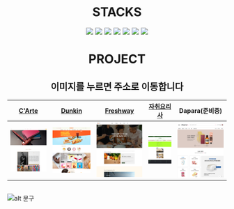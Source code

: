 <div align="center">
  <h1>STACKS</h1>
  <div style="display: flex; justify-content: center; gap: 5px;">
    <img src="https://img.shields.io/badge/HTML5-E34F26?style=for-the-badge&logo=html5&logoColor=FFF"/>
    <img src="https://img.shields.io/badge/CSS3-1572B6?style=for-the-badge&logo=css3&logoColor=FFF"/>
    <img src="https://img.shields.io/badge/JavaScript-F7DF1E?style=for-the-badge&logo=javascript&logoColor=000"/>
    <img src="https://img.shields.io/badge/jquery-0769AD?style=for-the-badge&logo=jquery&logoColor=FFF"/>
    <img src="https://img.shields.io/badge/GitHub-EAEAEA?style=for-the-badge&logo=github&logoColor=000"/>
    <img src="https://img.shields.io/badge/React-61DAFB?style=for-the-badge&logo=React&logoColor=white"/>
    <img src="https://img.shields.io/badge/SASS-CC6699?style=for-the-badge&logo=sass&logoColor=FFF"/>
  </div>
</div>
  <h1 align="center">PROJECT</h1>

  <h2 align="center">이미지를 누르면 주소로 이동합니다</h2>

| [C'Arte](https://github.com/bug0630/C-Arte) | [Dunkin](https://github.com/bug0630/Dunkin) | [Freshway](https://github.com/bug0630/Freshway) | [자취요리사](https://github.com/bug0630/vanillaJS) | Dapara(준비중) |
|---|---|---|---|---|
| <a href="https://bug0630.github.io/C-Arte/"><img src="img/screencapture-bug0630-github-io-C-Arte-2024-06-17-16_41_43.png" width="1920"></a> | <a href="https://bug0630.github.io/Dunkin/"><img src="img/screencapture-bug0630-github-io-Dunkin-2024-06-18-15_35_21.png" width="1920"></a> | <a href="https://bug0630.github.io/Freshway/"><img src="img/screencapture-bug0630-github-io-Freshway-2024-06-18-15_37_47.png" width="1920"></a> | <a href="https://bug0630.github.io/VanillaJS/"><img src="img/screencapture-bug0630-github-io-portfolio-teamD-2024-06-18-15_41_19.png" width="1920"></a> | <a href="#"><img src="img/메인페이지 반응형.png" width="1920"></a> |




##

<!-- ![alt 메시지](https://github-readme-stats.vercel.app/api?username=bug0630&theme=radical). -->

![alt 문구](https://github-readme-stats.vercel.app/api/top-langs/?username=bug0630&theme=default&layout=compact)


<!--![alt 문구](https://github-profile-trophy.vercel.app/?username=bug0630)-->

